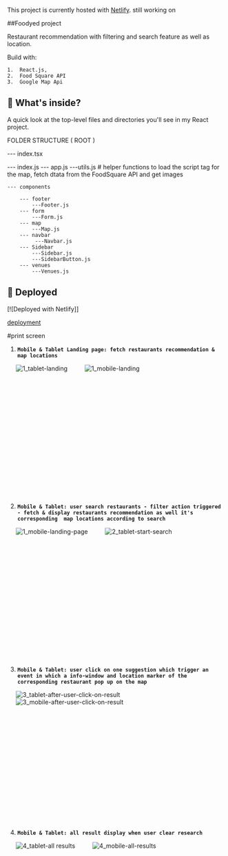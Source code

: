 
This project is currently hosted  with [Netlify](https://food-square.netlify.com/). still working on

##Foodyed project 

Restaurant recommendation with filtering and search feature as well as location.

Build with:

 	1.	React.js,  
	2.	Food Square API 
	3.	Google Map Api


 ## 🧐 What's inside?
 A quick look at the top-level files and directories you'll see in my React project.

FOLDER STRUCTURE
( ROOT )

--- index.tsx

--- index.js
--- app.js
---utils.js  # helper functions to load the script tag for the map,  fetch dtata from the               FoodSquare API and  get images

    --- components

        --- footer
            ---Footer.js
        --- form
            ---Form.js
        --- map
            ---Map.js
        --- navbar
             ---Navbar.js
        --- Sidebar
            ---Sidebar.js
            ---SidebarButton.js
        --- venues
            ---Venues.js
           

 ## 💫 Deployed

[![Deployed with Netlify]]

[deployment](https://food-square.netlify.com/)  

 
#print screen

1.  **`Mobile & Tablet Landing page: fetch restaurants recommendation & map locations`**

<img align="left" src="https://user-images.githubusercontent.com/18241226/62236580-48a2bf80-b3c7-11e9-9f7c-8c62a698215f.png" alt="1_tablet-landing" title="1_tablet-landing" hspace="20"/>
<img align="left" src="https://user-images.githubusercontent.com/18241226/62236578-48a2bf80-b3c7-11e9-9863-e769d6479b5c.png" alt="1_mobile-landing" title="1_mobile-landing" hspace="20"/>
<br/><br/><br/><br/><br/><br/><br/><br/><br/><br/><br/><br/><br/><br/><br/><br/><br/><br/>


2.  **`Mobile & Tablet: user search restaurants - filter action triggered - fetch & display restaurants recommendation as well it's corresponding  map locations according to search`**

 <img align="left" src="https://user-images.githubusercontent.com/18241226/62236583-493b5600-b3c7-11e9-94e3-a993699a8ce8.png" alt="1_mobile-landing-page" title="1_mobile-landing-page" hspace="20"/>
<img align="left" src="https://user-images.githubusercontent.com/18241226/62236582-493b5600-b3c7-11e9-9c63-d5a902eb9a99.png" alt="2_tablet-start-search" title="2_tablet-start-search" hspace="20"/>
<br/><br/><br/><br/><br/><br/><br/><br/><br/><br/><br/><br/><br/><br/><br/><br/><br/><br/>




3.  **`Mobile & Tablet: user click on one suggestion which trigger an event in which a info-window and location marker of the corresponding restaurant pop up on the map`**
 
 <img align="left" src="https://user-images.githubusercontent.com/18241226/62236585-49d3ec80-b3c7-11e9-909b-974b7f2056fa.png" alt="3_tablet-after-user-click-on-result" title="3_tablet-after-user-click-on-result" hspace="20"/>
<img align="left" src="https://user-images.githubusercontent.com/18241226/62236584-493b5600-b3c7-11e9-8a9b-6fdba8fcfdfb.png" alt="3_mobile-after-user-click-on-result" title="3_mobile-after-user-click-on-result" hspace="20"/>
<br/><br/><br/><br/><br/><br/><br/><br/><br/><br/><br/><br/><br/><br/><br/><br/><br/><br/>





4.  **`Mobile & Tablet: all result display when user clear research`**
 
 <img align="left" src="https://user-images.githubusercontent.com/18241226/62236589-49d3ec80-b3c7-11e9-8691-bd0c3ddaa1c7.png" alt="4_tablet-all results" title="4_tablet-all results" hspace="20"/>
<img align="left" src="https://user-images.githubusercontent.com/18241226/62236586-49d3ec80-b3c7-11e9-80c7-9c65b54d16e4.png" alt="4_mobile-all-results" title="4_mobile-all-results" hspace="20"/>
<br/><br/><br/><br/><br/><br/><br/><br/><br/><br/><br/><br/><br/><br/><br/><br/><br/><br/>
 
 

